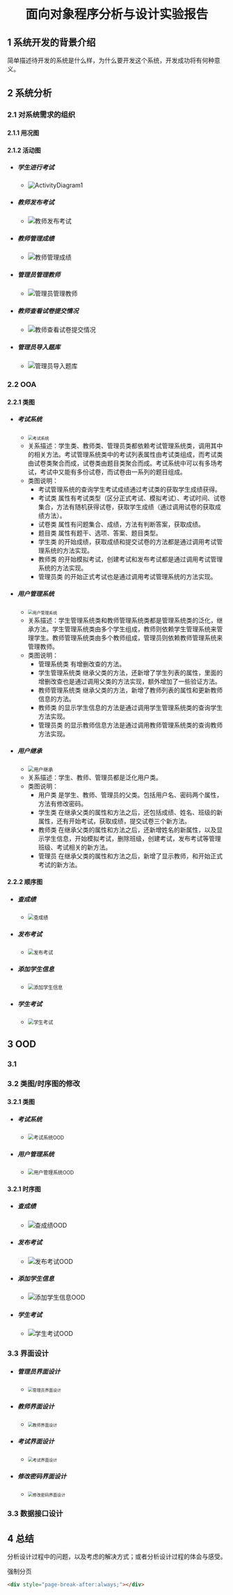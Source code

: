 

<h1 align = "center">面向对象程序分析与设计实验报告</h1>

## 1	系统开发的背景介绍

简单描述待开发的系统是什么样，为什么要开发这个系统，开发成功将有何种意义。



## 2	系统分析

### 2.1	对系统需求的组织

#### 2.1.1	用况图

#### 2.1.2	活动图

* ##### 学生进行考试
  
  * ![ActivityDiagram1](https://gitee.com/savona/MyImageBed/raw/master/img/20201121223045.png)
* ##### 教师发布考试
  
  * ![教师发布考试](https://gitee.com/savona/MyImageBed/raw/master/img/20201121223219.png)
* ##### 教师管理成绩
  
  * ![教师管理成绩](https://gitee.com/savona/MyImageBed/raw/master/img/20201121223248.png)
* ##### 管理员管理教师
  
  * ![管理员管理教师](https://gitee.com/savona/MyImageBed/raw/master/img/20201121223313.png)
* ##### 教师查看试卷提交情况
  
  * ![教师查看试卷提交情况](https://gitee.com/savona/MyImageBed/raw/master/img/20201121223337.png)
* ##### 管理员导入题库
  
  * ![管理员导入题库](https://gitee.com/savona/MyImageBed/raw/master/img/20201121223402.png)



### 2.2	OOA

#### 2.2.1	类图

* ##### 考试系统
  
  * <img src="https://gitee.com/savona/MyImageBed/raw/master/img/20201122134135.png" alt="考试系统" style="zoom:67%;" />
  * 关系描述：学生类、教师类、管理员类都依赖考试管理系统类，调用其中的相关方法。考试管理系统类中的考试列表属性由考试类组成，而考试类由试卷类聚合而成，试卷类由题目类聚合而成。考试系统中可以有多场考试，考试中又能有多份试卷，而试卷由一系列的题目组成。
  * 类图说明：
    * 考试管理系统的查询学生考试成绩通过考试类的获取学生成绩获得。
    * 考试类 属性有考试类型（区分正式考试、模拟考试）、考试时间、试卷集合，方法有随机获得试卷，获取学生成绩（通过调用试卷的获取成绩方法）。
    * 试卷类 属性有问题集合、成绩，方法有判断答案，获取成绩。
    * 题目类 属性有题干、选项、答案、题目类型。
    * 学生类 的开始成绩，获取成绩和提交试卷的方法都是通过调用考试管理系统的方法实现。
    * 教师类 的开始模拟考试，创建考试和发布考试都是通过调用考试管理系统的方法实现。
    * 管理员类 的开始正式考试也是通过调用考试管理系统的方法实现。



* ##### 用户管理系统
  
  * <img src="https://gitee.com/savona/MyImageBed/raw/master/img/20201122134210.png" alt="用户管理系统" style="zoom:67%;" />
  * 关系描述：学生管理系统类和教师管理系统类都是管理系统类的泛化，继承方法。学生管理系统类由多个学生组成，教师则依赖学生管理系统来管理学生。教师管理系统类由多个教师组成，管理员则依赖教师管理系统来管理教师。
  * 类图说明：
    * 管理系统类 有增删改查的方法。
    * 学生管理系统类 继承父类的方法，还新增了学生列表的属性，里面的增删改查也是通过调用父类的方法实现，额外增加了一些验证方法。
    * 教师管理系统类 继承父类的方法，新增了教师列表的属性和更新教师信息的方法。
    * 教师类 的显示学生信息的方法是通过调用学生管理系统类的查询学生方法实现。
    * 管理员类 的显示教师信息方法是通过调用教师管理系统类的查询教师方法实现。



* ##### 用户继承

  * <img src="https://gitee.com/savona/MyImageBed/raw/master/img/20201117210306.png" alt="用户继承" style="zoom:80%;" />
  * 关系描述：学生、教师、管理员都是泛化用户类。
  * 类图说明：
    * 用户类 是学生、教师、管理员的父类。包括用户名、密码两个属性，方法有修改密码。
    * 学生类 在继承父类的属性和方法之后，还包括成绩、姓名、班级的新属性，还有开始考试，获取成绩，提交试卷三个新方法。
    * 教师类 在继承父类的属性和方法之后，还新增姓名的新属性，以及显示学生信息，开始模拟考试，删除班级，创建考试，发布考试等管理班级、考试相关的新方法。
    * 管理员 在继承父类的属性和方法之后，新增了显示教师，和开始正式考试的新方法。

  



#### 2.2.2	顺序图

* ##### 查成绩

  * <img src="https://gitee.com/savona/MyImageBed/raw/master/img/20201117212032.png" alt="查成绩" style="zoom:80%;" />

* ##### 发布考试

  * <img src="https://gitee.com/savona/MyImageBed/raw/master/img/20201117212429.png" alt="发布考试" style="zoom:80%;" />

* ##### 添加学生信息

  * <img src="https://gitee.com/savona/MyImageBed/raw/master/img/20201117212439.png" alt="添加学生信息" style="zoom:80%;" />

* ##### 学生考试

  * <img src="https://gitee.com/savona/MyImageBed/raw/master/img/20201117212452.png" alt="学生考试" style="zoom:80%;" />

  



## 3	OOD

### 3.1

### 3.2	类图/时序图的修改

#### 3.2.1	类图

* ##### 考试系统

  * <img src="https://gitee.com/savona/MyImageBed/raw/master/img/20201117213009.png" alt="考试系统OOD" style="zoom:80%;" />

* ##### 用户管理系统

  * <img src="https://gitee.com/savona/MyImageBed/raw/master/img/20201117213138.png" alt="用户管理系统OOD" style="zoom:80%;" />

#### 3.2.1	时序图

* ##### 查成绩

  * <img src="https://gitee.com/savona/MyImageBed/raw/master/img/20201122135713.png" alt="查成绩OOD" />

* ##### 发布考试

  * ![发布考试OOD](https://gitee.com/savona/MyImageBed/raw/master/img/20201122135749.png)

* ##### 添加学生信息

  * ![添加学生信息OOD](https://gitee.com/savona/MyImageBed/raw/master/img/20201122135815.png)

* ##### 学生考试

  * ![学生考试OOD](https://gitee.com/savona/MyImageBed/raw/master/img/20201122135843.png)



### 3.3	界面设计

* ##### 管理员界面设计

  * <img src="https://gitee.com/savona/MyImageBed/raw/master/img/20201122133635.png" alt="管理员界面设计" style="zoom: 67%;" />

* ##### 教师界面设计

  * <img src="https://gitee.com/savona/MyImageBed/raw/master/img/20201122133656.png" alt="教师界面设计" style="zoom:67%;" />

* ##### 考试界面设计

  * <img src="https://gitee.com/savona/MyImageBed/raw/master/img/20201122133708.png" alt="考试界面设计" style="zoom:67%;" />

* ##### 修改密码界面设计

  * <img src="https://gitee.com/savona/MyImageBed/raw/master/img/20201122133722.png" alt="修改密码界面设计" style="zoom:67%;" />

### 3.3	数据接口设计







## 4	总结

分析设计过程中的问题，以及考虑的解决方式；或者分析设计过程的体会与感受。









强制分页

```html
<div style="page-break-after:always;"></div>
```

